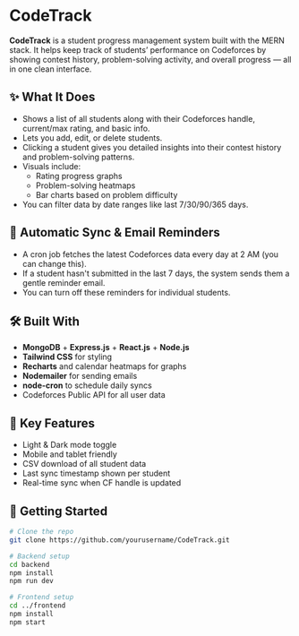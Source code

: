 # CodeTrack

**CodeTrack** is a student progress management system built with the MERN stack. It helps keep track of students’ performance on Codeforces by showing contest history, problem-solving activity, and overall progress — all in one clean interface.

## ✨ What It Does

- Shows a list of all students along with their Codeforces handle, current/max rating, and basic info.
- Lets you add, edit, or delete students.
- Clicking a student gives you detailed insights into their contest history and problem-solving patterns.
- Visuals include:
  - Rating progress graphs
  - Problem-solving heatmaps
  - Bar charts based on problem difficulty
- You can filter data by date ranges like last 7/30/90/365 days.

## 🔁 Automatic Sync & Email Reminders

- A cron job fetches the latest Codeforces data every day at 2 AM (you can change this).
- If a student hasn't submitted in the last 7 days, the system sends them a gentle reminder email.
- You can turn off these reminders for individual students.

## 🛠️ Built With

- **MongoDB** + **Express.js** + **React.js** + **Node.js**
- **Tailwind CSS** for styling
- **Recharts** and calendar heatmaps for graphs
- **Nodemailer** for sending emails
- **node-cron** to schedule daily syncs
- Codeforces Public API for all user data

## 🎯 Key Features

- Light & Dark mode toggle
- Mobile and tablet friendly
- CSV download of all student data
- Last sync timestamp shown per student
- Real-time sync when CF handle is updated


## 🚀 Getting Started

```bash
# Clone the repo
git clone https://github.com/yourusername/CodeTrack.git

# Backend setup
cd backend
npm install
npm run dev

# Frontend setup
cd ../frontend
npm install
npm start
